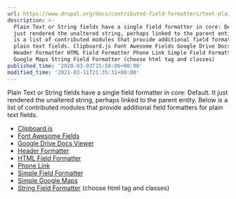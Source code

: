 ```yaml
---
url: https://www.drupal.org/docs/contributed-field-formatters/text-plain
description: >-
  Plain Text or String fields have a single field formatter in core: Default. It
  just rendered the unaltered string, perhaps linked to the parent entity. Below
  is a list of contributed modules that provide additional field formatters for
  plain text fields. Clipboard.js Font Awesome Fields Google Drive Docs Viewer
  Header Formatter HTML Field Formatter Phone Link Simple Field Formatter Simple
  Google Maps String Field Formatter (choose html tag and classes)
published_time: '2020-03-03T15:50:06+00:00'
modified_time: '2021-03-11T21:35:31+00:00'
---
```

Plain Text or String fields have a single field formatter in core: Default. It just rendered the unaltered string, perhaps linked to the parent entity. Below is a list of contributed modules that provide additional field formatters for plain text fields.

* [Clipboard.js](https://www.drupal.org/project/clipboardjs)
* [Font Awesome Fields](https://www.drupal.org/project/font%5Fawesome)
* [Google Drive Docs Viewer](https://www.drupal.org/project/googledrive%5Fdoc%5Fviewer)
* [Header Formatter](https://www.drupal.org/project/header%5Fformatter)
* [HTML Field Formatter](https://www.drupal.org/project/html%5Ffield%5Fformatter)
* [Phone Link](https://www.drupal.org/project/phone%5Flink)
* [Simple Field Formatter](https://www.drupal.org/project/simple%5Ffield%5Fformatter)
* [Simple Google Maps](https://www.drupal.org/project/simple%5Fgmap)
* [String Field Formatter](https://www.drupal.org/project/string%5Ffield%5Fformatter) (choose html tag and classes)
